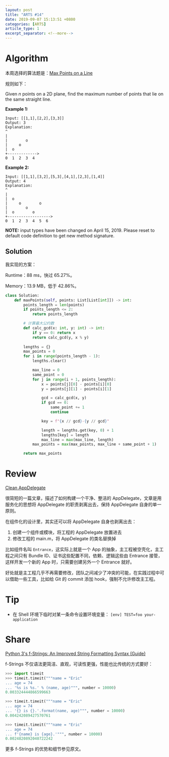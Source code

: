 ```yaml
---
layout: post
title: "ARTS #14"
date: 2019-09-07 15:13:51 +0800
categories: [ARTS]
article_type: 1
excerpt_separator: <!--more-->
---
```



# Algorithm

本周选择的算法题是：[Max Points on a Line](<https://leetcode.com/problems/max-points-on-a-line/>)

<!--more-->

规则如下：

Given *n* points on a 2D plane, find the maximum number of points that lie on the same straight line.

**Example 1:**

```
Input: [[1,1],[2,2],[3,3]]
Output: 3
Explanation:
^
|
|        o
|     o
|  o  
+------------->
0  1  2  3  4
```

**Example 2:**

```
Input: [[1,1],[3,2],[5,3],[4,1],[2,3],[1,4]]
Output: 4
Explanation:
^
|
|  o
|     o        o
|        o
|  o        o
+------------------->
0  1  2  3  4  5  6
```

**NOTE:** input types have been changed on April 15, 2019. Please reset to default code definition to get new method signature.

## Solution

我实现的方案：

Runtime：88 ms，快过 65.27%。

Memory：13.9 MB，低于 42.86%。

```python
class Solution:
    def maxPoints(self, points: List[List[int]]) -> int:
        points_length = len(points)
        if points_length <= 2:
            return points_length 

        # 计算最大公约数
        def calc_gcd(x: int, y: int) -> int:
            if y == 0: return x
            return calc_gcd(y, x % y)
        
        lengths = {}
        max_points = 0
        for i in range(points_length - 1):
            lengths.clear()

            max_line = 0
            same_point = 0
            for j in range(i + 1, points_length):
                x = points[j][0] - points[i][0]
                y = points[j][1] - points[i][1]

                gcd = calc_gcd(x, y)
                if gcd == 0:
                    same_point += 1
                    continue

                key = f"{x // gcd}-{y // gcd}"

                length = lengths.get(key, 0) + 1
                lengths[key] = length
                max_line = max(max_line, length)
            max_points = max(max_points, max_line + same_point + 1)

        return max_points
```


# Review

[Clean AppDelegate](https://medium.com/swlh/clean-appdelegate-53dbf5e3dc1)

很简短的一篇文章，描述了如何构建一个干净、整洁的 AppDelegate，文章是用服务化的思想将 AppDelegate 的职责剥离出去，保持 AppDelegate 自身的单一原则。

在组件化的设计里，其实还可以将 AppDelegate 自身也剥离出去：

1. 创建一个组件或模块，将工程的 AppDelegate 放置进去
2. 修改工程的 main.m，将 AppDelegate 的类名替换掉

比如组件名叫 `Entrance`，这实际上就是一个 App 的抽象，主工程被空壳化，主工程之间只有 Bundle ID、证书这些配置不同，依赖、逻辑这些由 Entrance 接管，这样开发一个新的 App 时，只需要创建另外一个 Entrance 就好。

好处就是主工程几乎不再需要修改，团队之间减少了冲突的可能，在实践过程中可以借助一些工具，比如给 Git 的 commit 添加 hook，强制不允许修改主工程。

# Tip

- 在 Shell 环境下临时对某一条命令设置环境变量：
  `[env] TEST=foo your-application`

# Share

[Python 3's f-Strings: An Improved String Formatting Syntax (Guide)](https://realpython.com/python-f-strings/)

f-Strings 不仅语法更简洁、直观，可读性更强，性能也比传统的方式要好：

```python
>>> import timeit
>>> timeit.timeit("""name = "Eric"
... age = 74
... '%s is %s.' % (name, age)""", number = 10000)
0.003324444866599663
```

```python
>>> timeit.timeit("""name = "Eric"
... age = 74
... '{} is {}.'.format(name, age)""", number = 10000)
0.004242089427570761
```

```python
>>> timeit.timeit("""name = "Eric"
... age = 74
... f'{name} is {age}.'""", number = 10000)
0.0024820892040722242
```

更多 f-Strings 的优势和细节参见原文。
